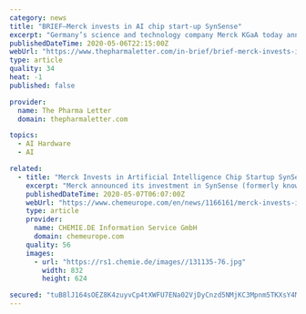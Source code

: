 ```yaml
---
category: news
title: "BRIEF—Merck invests in AI chip start-up SynSense"
excerpt: "Germany’s science and technology company Merck KGaA today announced its investment in SynSense (formerly known as aiCTX), a neuromorphic computing start-up based in China and Switzerland. The start-up’s artificial intelligence (AI) processors and sensors provide an unprecedented combination of ultra-low power consumption and low latency for a broad range of edge applications in smart home,"
publishedDateTime: 2020-05-06T22:15:00Z
webUrl: "https://www.thepharmaletter.com/in-brief/brief-merck-invests-in-ai-chip-start-up-synsense"
type: article
quality: 34
heat: -1
published: false

provider:
  name: The Pharma Letter
  domain: thepharmaletter.com

topics:
  - AI Hardware
  - AI

related:
  - title: "Merck Invests in Artificial Intelligence Chip Startup SynSense in China"
    excerpt: "Merck announced its investment in SynSense (formerly known as aiCTX), a neuromorphic computing startup based in China and Switzerland. The startup’s AI (artificial intelligence) processors and sen"
    publishedDateTime: 2020-05-07T06:07:00Z
    webUrl: "https://www.chemeurope.com/en/news/1166161/merck-invests-in-artificial-intelligence-chip-startup-synsense-in-china.html"
    type: article
    provider:
      name: CHEMIE.DE Information Service GmbH
      domain: chemeurope.com
    quality: 56
    images:
      - url: "https://rs1.chemie.de/images//131135-76.jpg"
        width: 832
        height: 624

secured: "tuB8lJ164sOEZ8K4zuyvCp4tXWFU7ENa02VjDyCnzd5NMjKC3Mpnm5TKXsY4MXFsYiws4taqLDvX5Ma8Q1DTwBawIa2GPGu2EEZraQdKmwtIeob9IJkBimUR3L5dlg8rffCK4LFLFWWVuXZcqhlisgQNnl0UPlmGYQh5UoTGBp2eZ78rqds0jodpd9ne4IkNnLnZBWsQD7tCELGDwPE6lvW102p/b6ZwlWd5yg/JYS67+a6WBzGoDbdCJahYLp9NyXFf0U8nnLwM211RxrZREdgC57kbCFAjXEX5um4W3B8kDlQXuig1Gun+rHXx56vr;/XVDtJgf5Gr/RK9EJka6/A=="
---
```


